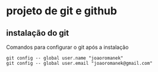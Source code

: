 # projeto de git e github

## instalação do git

Comandos para configurar o git após a instalação

```
git config -- global user.name "joaoromanek"
git config -- global user.email "joaoromanek@gmail.com"
```
